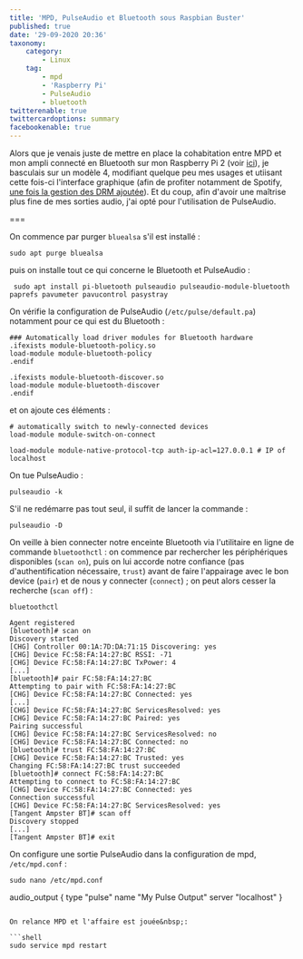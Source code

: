 ```yaml
---
title: 'MPD, PulseAudio et Bluetooth sous Raspbian Buster'
published: true
date: '29-09-2020 20:36'
taxonomy:
    category:
        - Linux
    tag:
        - mpd
        - 'Raspberry Pi'
        - PulseAudio
        - bluetooth
twitterenable: true
twittercardoptions: summary
facebookenable: true
---
```


Alors que je venais juste de mettre en place la cohabitation entre MPD et mon ampli connecté en Bluetooth sur mon Raspberry Pi 2 (voir [ici](/blog/mpd-et-bluetooth-sur-raspberry-pi-2)), je basculais sur un modèle 4, modifiant quelque peu mes usages et utiisant cette fois-ci l'interface graphique (afin de profiter notamment de Spotify, [une fois la gestion des DRM ajoutée](/blog/gestion-des-drm-sous-raspbian-buster)). Et du coup, afin d'avoir une maîtrise plus fine de mes sorties audio, j'ai opté pour l'utilisation de PulseAudio.

===

On commence par purger `bluealsa` s'il est installé&nbsp;:

```shell
sudo apt purge bluealsa
```

puis on installe tout ce qui concerne le Bluetooth et PulseAudio&nbsp;:

```shell
 sudo apt install pi-bluetooth pulseaudio pulseaudio-module-bluetooth paprefs pavumeter pavucontrol pasystray
 ```

On vérifie la configuration de PulseAudio (`/etc/pulse/default.pa`) notamment pour ce qui est du Bluetooth&nbsp;:

```
### Automatically load driver modules for Bluetooth hardware
.ifexists module-bluetooth-policy.so
load-module module-bluetooth-policy
.endif

.ifexists module-bluetooth-discover.so
load-module module-bluetooth-discover
.endif
```

et on ajoute ces éléments&nbsp;:

```
# automatically switch to newly-connected devices
load-module module-switch-on-connect

load-module module-native-protocol-tcp auth-ip-acl=127.0.0.1 # IP of localhost
```

On tue PulseAudio&nbsp;:

```shell
pulseaudio -k
```

S'il ne redémarre pas tout seul, il suffit de lancer la commande&nbsp;:

```shell
pulseaudio -D
```

On veille à bien connecter notre enceinte Bluetooth via l'utilitaire en ligne de commande `bluetoothctl`&nbsp;: on commence par rechercher les périphériques disponibles (`scan on`), puis on lui accorde notre confiance (pas d'authentification nécessaire, `trust`) avant de faire l'appairage avec le bon device (`pair`) et de nous y connecter (`connect`)&nbsp;; on peut alors cesser la recherche (`scan off`)&nbsp;:

```shell
bluetoothctl 
```
```shell
Agent registered
[bluetooth]# scan on
Discovery started
[CHG] Controller 00:1A:7D:DA:71:15 Discovering: yes
[CHG] Device FC:58:FA:14:27:BC RSSI: -71
[CHG] Device FC:58:FA:14:27:BC TxPower: 4
[...]
[bluetooth]# pair FC:58:FA:14:27:BC 
Attempting to pair with FC:58:FA:14:27:BC
[CHG] Device FC:58:FA:14:27:BC Connected: yes
[...]
[CHG] Device FC:58:FA:14:27:BC ServicesResolved: yes
[CHG] Device FC:58:FA:14:27:BC Paired: yes
Pairing successful
[CHG] Device FC:58:FA:14:27:BC ServicesResolved: no
[CHG] Device FC:58:FA:14:27:BC Connected: no
[bluetooth]# trust FC:58:FA:14:27:BC 
[CHG] Device FC:58:FA:14:27:BC Trusted: yes
Changing FC:58:FA:14:27:BC trust succeeded
[bluetooth]# connect FC:58:FA:14:27:BC 
Attempting to connect to FC:58:FA:14:27:BC
[CHG] Device FC:58:FA:14:27:BC Connected: yes
Connection successful
[CHG] Device FC:58:FA:14:27:BC ServicesResolved: yes
[Tangent Ampster BT]# scan off
Discovery stopped
[...]
[Tangent Ampster BT]# exit
```

<!--

Pour la configuration de MPD, il est nécessaire d'identifier alors les sorties disponibles grâce à la commande suivante&nbsp;:

```shell
pacmd list-sinks
```

```shell
3 sink(s) available.
    index: 0
	name: <alsa_output.platform-bcm2835_audio.analog-mono>
	driver: <module-alsa-card.c>
	flags: HARDWARE DECIBEL_VOLUME LATENCY FLAT_VOLUME 
	state: SUSPENDED
	suspend cause: IDLE
	priority: 9009
	volume: mono: 38011 /  58% / -14,19 dB
	        balance 0,00
	base volume: 65536 / 100% / 0,00 dB
	volume steps: 65537
	muted: no
	current latency: 0,00 ms
	max request: 0 KiB
	max rewind: 0 KiB
	monitor source: 0
	sample spec: s16le 1ch 44100Hz
	channel map: mono
	             Mono
	used by: 0
	linked by: 0
	fixed latency: 99,95 ms
	card: 0 <alsa_card.platform-bcm2835_audio>
	module: 6
	properties:
		alsa.resolution_bits = "16"
		device.api = "alsa"
		device.class = "sound"
		alsa.class = "generic"
		alsa.subclass = "generic-mix"
		alsa.name = "bcm2835 HDMI 1"
		alsa.id = "bcm2835 HDMI 1"
		alsa.subdevice = "0"
		alsa.subdevice_name = "subdevice #0"
		alsa.device = "0"
		alsa.card = "0"
		alsa.card_name = "bcm2835 HDMI 1"
		alsa.long_card_name = "bcm2835 HDMI 1"
		alsa.driver_name = "snd_bcm2835"
		device.bus_path = "platform-bcm2835_audio"
		sysfs.path = "/devices/platform/soc/fe00b840.mailbox/bcm2835_audio/sound/card0"
		device.form_factor = "internal"
		device.string = "hw:0"
		device.buffering.buffer_size = "8816"
		device.buffering.fragment_size = "2208"
		device.access_mode = "mmap"
		device.profile.name = "analog-mono"
		device.profile.description = "Mono analogique"
		device.description = "Audio interne Mono analogique"
		alsa.mixer_name = "Broadcom Mixer"
		module-udev-detect.discovered = "1"
		device.icon_name = "audio-card"
	ports:
		analog-output: Sortie analogique (priority 9900, latency offset 0 usec, available: unknown)
			properties:
				
	active port: <analog-output>
    index: 1
	name: <alsa_output.platform-bcm2835_audio.analog-mono.2>
	driver: <module-alsa-card.c>
	flags: HARDWARE HW_MUTE_CTRL HW_VOLUME_CTRL DECIBEL_VOLUME LATENCY FLAT_VOLUME 
	state: SUSPENDED
	suspend cause: IDLE
	priority: 9009
	volume: mono: 7864 /  12% / -55,25 dB
	        balance 0,00
	base volume: 56210 /  86% / -4,00 dB
	volume steps: 65537
	muted: no
	current latency: 0,00 ms
	max request: 0 KiB
	max rewind: 0 KiB
	monitor source: 1
	sample spec: s16le 1ch 44100Hz
	channel map: mono
	             Mono
	used by: 0
	linked by: 0
	fixed latency: 99,95 ms
	card: 1 <alsa_card.platform-bcm2835_audio.2>
	module: 7
	properties:
		alsa.resolution_bits = "16"
		device.api = "alsa"
		device.class = "sound"
		alsa.class = "generic"
		alsa.subclass = "generic-mix"
		alsa.name = "bcm2835 Headphones"
		alsa.id = "bcm2835 Headphones"
		alsa.subdevice = "0"
		alsa.subdevice_name = "subdevice #0"
		alsa.device = "0"
		alsa.card = "1"
		alsa.card_name = "bcm2835 Headphones"
		alsa.long_card_name = "bcm2835 Headphones"
		alsa.driver_name = "snd_bcm2835"
		device.bus_path = "platform-bcm2835_audio"
		sysfs.path = "/devices/platform/soc/fe00b840.mailbox/bcm2835_audio/sound/card1"
		device.form_factor = "internal"
		device.string = "hw:1"
		device.buffering.buffer_size = "8816"
		device.buffering.fragment_size = "2208"
		device.access_mode = "mmap"
		device.profile.name = "analog-mono"
		device.profile.description = "Mono analogique"
		device.description = "Audio interne Mono analogique"
		alsa.mixer_name = "Broadcom Mixer"
		module-udev-detect.discovered = "1"
		device.icon_name = "audio-card"
	ports:
		analog-output-headphones: Casque audio (priority 9000, latency offset 0 usec, available: unknown)
			properties:
				device.icon_name = "audio-headphones"
	active port: <analog-output-headphones>
  * index: 2
	name: <bluez_sink.FC_58_FA_14_27_BC.a2dp_sink>
	driver: <module-bluez5-device.c>
	flags: HARDWARE DECIBEL_VOLUME LATENCY FLAT_VOLUME 
	state: RUNNING
	suspend cause: (none)
	priority: 9550
	volume: front-left: 65536 / 100% / 0,00 dB,   front-right: 65536 / 100% / 0,00 dB
	        balance 0,00
	base volume: 65536 / 100% / 0,00 dB
	volume steps: 65537
	muted: no
	current latency: 58,01 ms
	max request: 3 KiB
	max rewind: 0 KiB
	monitor source: 2
	sample spec: s16le 2ch 44100Hz
	channel map: front-left,front-right
	             Stéréo
	used by: 1
	linked by: 1
	fixed latency: 45,32 ms
	card: 2 <bluez_card.FC_58_FA_14_27_BC>
	module: 28
	properties:
		bluetooth.protocol = "a2dp_sink"
		device.description = "Tangent Ampster BT"
		device.string = "FC:58:FA:14:27:BC"
		device.api = "bluez"
		device.class = "sound"
		device.bus = "bluetooth"
		device.form_factor = "speaker"
		bluez.path = "/org/bluez/hci0/dev_FC_58_FA_14_27_BC"
		bluez.class = "0x240414"
		bluez.alias = "Tangent Ampster BT"
		device.icon_name = "audio-speakers-bluetooth"
	ports:
		speaker-output: Haut-parleur (priority 0, latency offset 0 usec, available: yes)
			properties:
				
	active port: <speaker-output>
```

De là, on peut configurer les sorties dans MPD&nbsp;:

```shell
sudo nano /etc/mpd.conf
```

```
audio_output {
        type            "pulse"
        name            "Tangent Ampster BT"
        server          "127.0.0.1"            
        sink            "bluez_sink.FC_58_FA_14_27_BC.a2dp_sink"       
        mixer_type      "software"
}
audio_output {
        type            "pulse"
        name            "HDMI 1 Output"
        server          "127.0.0.1"            
        sink            "alsa_output.platform-bcm2835_audio.analog-mono"     
        mixer_type      "software"
}
```
-->

On configure une sortie PulseAudio dans la configuration de mpd, `/etc/mpd.conf`&nbsp;:

```shell
sudo nano /etc/mpd.conf
```
audio_output {
        type            "pulse"
        name            "My Pulse Output"
        server          "localhost"
}
```

On relance MPD et l'affaire est jouée&nbsp;:

```shell
sudo service mpd restart
```